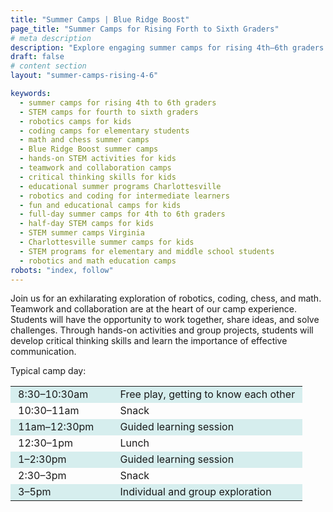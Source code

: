 ```yaml
---
title: "Summer Camps | Blue Ridge Boost"
page_title: "Summer Camps for Rising Forth to Sixth Graders"
# meta description
description: "Explore engaging summer camps for rising 4th–6th graders at Blue Ridge Boost in Charlottesville, VA! Participate in robotics, coding, chess, and math through hands-on activities, teamwork, and guided learning sessions. Enroll today!"
draft: false
# content section
layout: "summer-camps-rising-4-6"

keywords:
  - summer camps for rising 4th to 6th graders
  - STEM camps for fourth to sixth graders
  - robotics camps for kids
  - coding camps for elementary students
  - math and chess summer camps
  - Blue Ridge Boost summer camps
  - hands-on STEM activities for kids
  - teamwork and collaboration camps
  - critical thinking skills for kids
  - educational summer programs Charlottesville
  - robotics and coding for intermediate learners
  - fun and educational camps for kids
  - full-day summer camps for 4th to 6th graders
  - half-day STEM camps for kids
  - STEM summer camps Virginia
  - Charlottesville summer camps for kids
  - STEM programs for elementary and middle school students
  - robotics and math education camps
robots: "index, follow"
---
```


<div class="container" id="summer">
    <div><script data-cfasync="false" type="text/javascript" src="https://app.ecwid.com/script.js?106136041&data_platform=code"
      charset="utf-8"></script><script type="text/javascript">
      xProductBrowser("views=grid(20,5) list(60) table(60)","categoryView=grid","id=my-store-106136041", 
      "defaultCategoryId=175492887");</script></div>
      </div>
  <p></p>

  <div class="container">
    <p>
      Join us for an exhilarating exploration of robotics, coding, chess, and math. Teamwork and collaboration
      are at the heart of our camp experience. Students will have the opportunity to work together, share ideas,
      and solve challenges. Through hands-on activities and group projects, students will develop critical
      thinking skills and learn the importance of effective communication.</p>
    <p>
      Typical camp day:<center>
        <style>
          tr:nth-child(odd) {
            background-color: #D6EEEE;
          }
          td {
            padding-left: 12px;
            padding-right: 12px;
          }
        </style>
        <table>
          <tr>
            <td width="35%">8:30&ndash;10:30am</td>
            <td>Free play, getting to know each other</td>
          </tr>
          <tr>
            <td>10:30&ndash;11am</td>
            <td>Snack</td>
          </tr>
          <tr>
            <td>11am&ndash;12:30pm</td>
            <td>Guided learning session</td>
          </tr>
          <tr>
            <td>12:30&ndash;1pm</td>
            <td>Lunch</td>
          </tr>
          <tr>
            <td>1&ndash;2:30pm</td>
            <td>Guided learning session</td>
          </tr>
          <tr>
            <td>2:30&ndash;3pm</td>
            <td>Snack</td>
          </tr>
          <tr>
            <td>3&ndash;5pm</td>
            <td>Individual and group exploration</td>
          </tr>
        </table>
      </center>
    </p>
  </div>